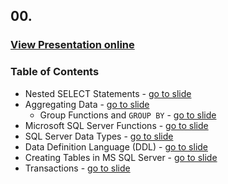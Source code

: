 ## 00. 
### [View Presentation online]()
### Table of Contents
*	Nested SELECT Statements - [go to slide]()
*	Aggregating Data - [go to slide]()
	*	Group Functions and `GROUP BY` - [go to slide]()
*	Microsoft SQL Server Functions - [go to slide]()
*	SQL Server Data Types - [go to slide]()
*	Data Definition Language (DDL) - [go to slide]()
*	Creating Tables in MS SQL Server - [go to slide]()
*	Transactions - [go to slide]()